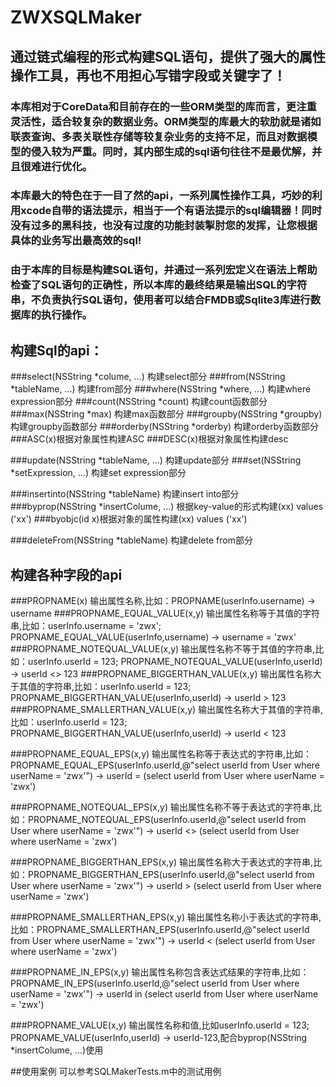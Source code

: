 # ZWXSQLMaker
## 通过链式编程的形式构建SQL语句，提供了强大的属性操作工具，再也不用担心写错字段或关键字了！
### 本库相对于CoreData和目前存在的一些ORM类型的库而言，更注重灵活性，适合较复杂的数据业务。ORM类型的库最大的软肋就是诸如联表查询、多表关联性存储等较复杂业务的支持不足，而且对数据模型的侵入较为严重。同时，其内部生成的sql语句往往不是最优解，并且很难进行优化。
### 本库最大的特色在于一目了然的api，一系列属性操作工具，巧妙的利用xcode自带的语法提示，相当于一个有语法提示的sql编辑器！同时没有过多的黑科技，也没有过度的功能封装掣肘您的发挥，让您根据具体的业务写出最高效的sql!
### 由于本库的目标是构建SQL语句，并通过一系列宏定义在语法上帮助检查了SQL语句的正确性，所以本库的最终结果是输出SQL的字符串，不负责执行SQL语句，使用者可以结合FMDB或Sqlite3库进行数据库的执行操作。

## 构建Sql的api：
###select(NSString *colume, ...) 构建select部分
###from(NSString *tableName, ...) 构建from部分
###where(NSString *where, ...) 构建where expression部分
###count(NSString *count) 构建count函数部分
###max(NSString *max) 构建max函数部分
###groupby(NSString *groupby) 构建groupby函数部分
###orderby(NSString *orderby) 构建orderby函数部分
###ASC(x)根据对象属性构建ASC
###DESC(x)根据对象属性构建desc

###update(NSString *tableName, ...) 构建update部分
###set(NSString *setExpression, ...) 构建set expression部分

###insertinto(NSString *tableName) 构建insert into部分
###byprop(NSString *insertColume, ...) 根据key-value的形式构建(xx) values ('xx')
###byobjc(id x)根据对象的属性构建(xx) values ('xx')

###deleteFrom(NSString *tableName) 构建delete from部分

## 构建各种字段的api
###PROPNAME(x) 输出属性名称,比如：PROPNAME(userInfo.username) -> username
###PROPNAME_EQUAL_VALUE(x,y) 输出属性名称等于其值的字符串,比如：userInfo.username = 'zwx'; PROPNAME_EQUAL_VALUE(userInfo,username) -> username = 'zwx'
###PROPNAME_NOTEQUAL_VALUE(x,y) 输出属性名称不等于其值的字符串,比如：userInfo.userId = 123; PROPNAME_NOTEQUAL_VALUE(userInfo,userId) -> userId <> 123
###PROPNAME_BIGGERTHAN_VALUE(x,y) 输出属性名称大于其值的字符串,比如：userInfo.userId = 123; PROPNAME_BIGGERTHAN_VALUE(userInfo,userId) -> userId > 123
###PROPNAME_SMALLERTHAN_VALUE(x,y) 输出属性名称大于其值的字符串,比如：userInfo.userId = 123; PROPNAME_BIGGERTHAN_VALUE(userInfo,userId) -> userId < 123

###PROPNAME_EQUAL_EPS(x,y) 输出属性名称等于表达式的字符串,比如：PROPNAME_EQUAL_EPS(userInfo.userId,@"select userId from User where userName = 'zwx'") -> userId = (select userId from User where userName = 'zwx')

###PROPNAME_NOTEQUAL_EPS(x,y) 输出属性名称不等于表达式的字符串,比如：PROPNAME_NOTEQUAL_EPS(userInfo.userId,@"select userId from User where userName = 'zwx'") -> userId <> (select userId from User where userName = 'zwx')

###PROPNAME_BIGGERTHAN_EPS(x,y) 输出属性名称大于表达式的字符串,比如：PROPNAME_BIGGERTHAN_EPS(userInfo.userId,@"select userId from User where userName = 'zwx'") -> userId > (select userId from User where userName = 'zwx')

###PROPNAME_SMALLERTHAN_EPS(x,y) 输出属性名称小于表达式的字符串,比如：PROPNAME_SMALLERTHAN_EPS(userInfo.userId,@"select userId from User where userName = 'zwx'") -> userId < (select userId from User where userName = 'zwx')

###PROPNAME_IN_EPS(x,y) 输出属性名称包含表达式结果的字符串,比如：PROPNAME_IN_EPS(userInfo.userId,@"select userId from User where userName = 'zwx'") -> userId in (select userId from User where userName = 'zwx')

###PROPNAME_VALUE(x,y) 输出属性名称和值,比如userInfo.userId = 123; PROPNAME_VALUE(userInfo,userId) -> userId-123,配合byprop(NSString *insertColume, ...)使用

##使用案例
可以参考SQLMakerTests.m中的测试用例
